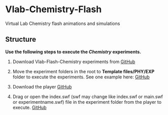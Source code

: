 # Vlab-Chemistry-Flash

Virtual Lab Chemistry flash animations and simulations 

## Structure 

**Use the following steps to execute the **_Chemistry_** experiments.**

1. Download Vlab-Flash-Chemistry experiments from [GitHub](https://github.com/CreateAmrita/Vlab-Chemistry-Flash)

2. Move the experiment folders in the root to **Template files/PHY/EXP** folder to execute the experiments.  See one example here: [GitHub](
https://github.com/CreateAmrita/Vlab-Chemistry-Flash/tree/main/Template%20files)

3. Download the player [GitHub](https://www.adobe.com/support/flashplayer/debug_downloads.html)

4. Drag or open the index.swf (swf may change like index.swf or main.swf or experimentname.swf) file in the experiment folder from the player to execute. [GitHub](https://github.com/CreateAmrita/Vlab-Chemistry-Flash/blob/main/Template%20files/CHE/EXP/Estimation_of_Glucose/index.swf)
